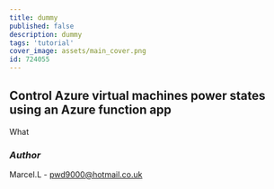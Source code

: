 ```yaml
---
title: dummy
published: false
description: dummy
tags: 'tutorial'
cover_image: assets/main_cover.png
id: 724055
---
```


## Control Azure virtual machines power states using an Azure function app

What

### _Author_

Marcel.L - pwd9000@hotmail.co.uk
